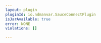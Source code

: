 ```yaml
---
layout: plugin
pluginId: io.ndmanvar.SauceConnectPlugin
isJarAvailable: true
error: NONE
violations: []

---
```


